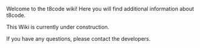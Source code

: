 Welcome to the t8code wiki! Here you will find additional information about t8code.

This Wiki is currently under construction.

If you have any questions, please contact the developers.


